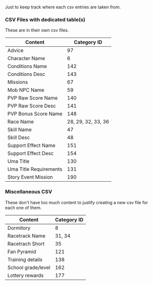 Just to keep track where each csv entries are taken from.

### CSV Files with dedicated table(s)
These are in their own csv files.

| Content                | Category ID        |
| ---------------------- | ------------------ |
| Advice                 | 97                 |
| Character Name         | 6                  |
| Conditions Name        | 142                |
| Conditions Desc        | 143                |
| Missions               | 67                 |
| Mob NPC Name           | 59                 |
| PVP Raw Score Name     | 140                |
| PVP Raw Score Desc     | 141                |
| PVP Bonus Score Name   | 148                |
| Race Name              | 28, 29, 32, 33, 36 |
| Skill Name             | 47                 |
| Skill Desc             | 48                 |
| Support Effect Name    | 151                |
| Support Effect Desc    | 154                |
| Uma Title              | 130                |
| Uma Title Requirements | 131                |
| Story Event Mission    | 190                |

### Miscellaneous CSV
These don't have too much content to justify creating a new csv file for each one of them.

| Content            | Category ID        |
| ------------------ | ------------------ |
| Dormitory          | 8                  |
| Racetrack Name     | 31, 34             |
| Racetrach Short    | 35                 |
| Fan Pyramid        | 121                |
| Training details   | 138                |
| School grade/level | 162                |
| Lottery rewards    | 177                |

